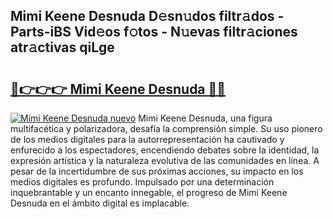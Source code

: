 ## Mimi Keene Desnuda D𝚎sn𝚞dos filtr𝚊dos - Parts-iBS Vid𝚎os f𝚘tos - N𝚞evas filtr𝚊ciones atr𝚊ctivas qiLge

# <h2><a href="http://mbc73g.tromn.icu/?c=Mimi+Keene+Desnuda">🔗👉👉👉 Mimi Keene Desnuda 🔗🔗</a></h2>

[![Mimi Keene Desnuda nuevo](https://i.imgur.com/pEAQMta.gif)](http://mbc73g.tromn.icu/?c=Mimi+Keene+Desnuda)
Mimi Keene Desnuda, una figura multifacética y polarizadora, desafía la comprensión simple. Su uso pionero de los medios digitales para la autorrepresentación ha cautivado y enfurecido a los espectadores, encendiendo debates sobre la identidad, la expresión artística y la naturaleza evolutiva de las comunidades en línea. A pesar de la incertidumbre de sus próximas acciones, su impacto en los medios digitales es profundo. Impulsado por una determinación inquebrantable y un encanto innegable, el progreso de Mimi Keene Desnuda en el ámbito digital es implacable.

